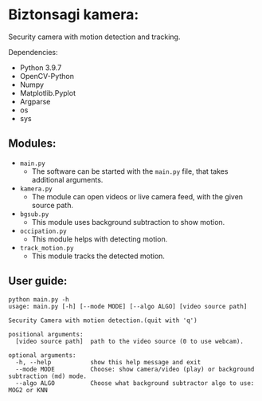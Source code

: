 # Biztonsagi kamera:

Security camera with motion detection and tracking.  

Dependencies:
  - Python 3.9.7
  - OpenCV-Python
  - Numpy
  - Matplotlib.Pyplot
  - Argparse
  - os
  - sys
  
## Modules:
  
  - `main.py`
      - The software can be started with the `main.py` file, that takes additional arguments.  
  - `kamera.py`
      - The module can open videos or live camera feed, with the given source path.
  - `bgsub.py`
      - This module uses background subtraction to show motion.
  - `occipation.py`
      - This module helps with detecting motion.
  - `track_motion.py`
      - This module tracks the detected motion.

## User guide:

```
python main.py -h
usage: main.py [-h] [--mode MODE] [--algo ALGO] [video source path]

Security Camera with motion detection.(quit with 'q')

positional arguments:
  [video source path]  path to the video source (0 to use webcam).

optional arguments:
  -h, --help           show this help message and exit
  --mode MODE          Choose: show camera/video (play) or background subtraction (md) mode.
  --algo ALGO          Choose what background subtractor algo to use: MOG2 or KNN

```

